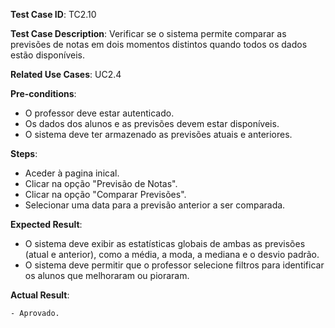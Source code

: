 **Test Case ID**: TC2.10

**Test Case Description**: Verificar se o sistema permite comparar as previsões de notas em dois momentos distintos quando todos os dados estão disponíveis.

**Related Use Cases**: UC2.4

**Pre-conditions**:
- O professor deve estar autenticado.
- Os dados dos alunos e as previsões devem estar disponíveis.
- O sistema deve ter armazenado as previsões atuais e anteriores.

**Steps**:
- Aceder à pagina inical.
- Clicar na opção "Previsão de Notas".
- Clicar na opção "Comparar Previsões".
- Selecionar uma data para a previsão anterior a ser comparada.

**Expected Result**:
- O sistema deve exibir as estatísticas globais de ambas as previsões (atual e anterior), como a média, a moda, a mediana e o desvio padrão.
- O sistema deve permitir que o professor selecione filtros para identificar os alunos que melhoraram ou pioraram.

**Actual Result**: 

    - Aprovado.